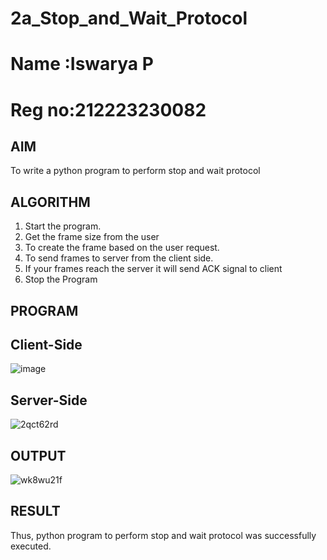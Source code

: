 # 2a_Stop_and_Wait_Protocol
# Name :Iswarya P
# Reg no:212223230082
## AIM 
To write a python program to perform stop and wait protocol
## ALGORITHM
1. Start the program.
2. Get the frame size from the user
3. To create the frame based on the user request.
4. To send frames to server from the client side.
5. If your frames reach the server it will send ACK signal to client
6. Stop the Program
## PROGRAM
## Client-Side
![image](https://github.com/Iswarya0580/2a_Stop_and_Wait_Protocol/assets/149989171/3df91efb-7eef-442e-a798-306a5b83e9ed)

## Server-Side
![2qct62rd](https://github.com/Iswarya0580/2a_Stop_and_Wait_Protocol/assets/149989171/8652bb00-4e10-4594-b6d2-1b824feb0860)

## OUTPUT
![wk8wu21f](https://github.com/Iswarya0580/2a_Stop_and_Wait_Protocol/assets/149989171/5c4fc40b-3735-453b-b5a1-76fa963c80b1)


## RESULT
Thus, python program to perform stop and wait protocol was successfully executed.
